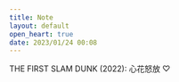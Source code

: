 ```yaml
---
title: Note
layout: default
open_heart: true
date: 2023/01/24 00:08
---
```


THE FIRST SLAM DUNK (2022): 心花怒放 ♡

